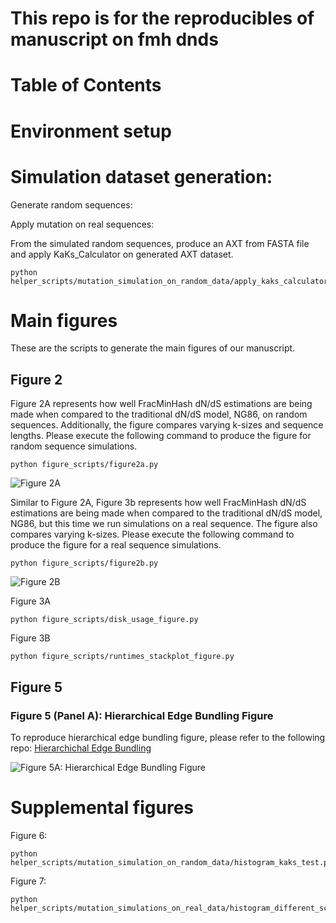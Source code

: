 # This repo is for the reproducibles of manuscript on fmh dnds

# Table of Contents

# Environment setup

# Simulation dataset generation:

Generate random sequences:


Apply mutation on real sequences:


From the simulated random sequences, produce an AXT from FASTA file and apply KaKs_Calculator on generated AXT dataset.

    python helper_scripts/mutation_simulation_on_random_data/apply_kaks_calculator_on_random_sequence.py

# Main figures

These are the scripts to generate the main figures of our manuscript.

## Figure 2

Figure 2A represents how well FracMinHash dN/dS estimations are being made when compared to the traditional dN/dS model, NG86, on random sequences. Additionally, the figure compares varying k-sizes and sequence lengths. Please execute the following command to produce the figure for random sequence simulations.

```python figure_scripts/figure2a.py```

![Figure 2A](manuscript_figures/figure2a.png)

Similar to Figure 2A, Figure 3b represents how well FracMinHash dN/dS estimations are being made when compared to the traditional dN/dS model, NG86, but this time we run simulations on a real sequence. The figure also compares varying k-sizes. Please execute the following command to produce the figure for a real sequence simulations.

```python figure_scripts/figure2b.py```

![Figure 2B](manuscript_figures/figure2b.png)

Figure 3A

    python figure_scripts/disk_usage_figure.py

Figure 3B

    python figure_scripts/runtimes_stackplot_figure.py

## Figure 5

### Figure 5 (Panel A): Hierarchical Edge Bundling Figure

To reproduce hierarchical edge bundling figure, please refer to the following repo: [Hierarchichal Edge Bundling](https://github.com/KoslickiLab/DnDs-visualization)

![Figure 5A: Hierarchical Edge Bundling Figure](https://github.com/KoslickiLab/DnDs-visualization/blob/main/figures/output_species.png?raw=true)


# Supplemental figures

Figure 6:

    python helper_scripts/mutation_simulation_on_random_data/histogram_kaks_test.py

Figure 7:

    python helper_scripts/mutation_simulations_on_real_data/histogram_different_scales_ecoli.py
